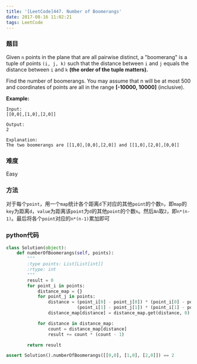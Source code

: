 ```yaml
---
title: '[LeetCode]447. Number of Boomerangs'
date: 2017-08-16 11:02:21
tags: LeetCode
---
```


### 题目
Given `n` points in the plane that are all pairwise distinct, a "boomerang" is a tuple of points `(i, j, k)` such that the distance between `i` and `j` equals the distance between `i` and `k` **(the order of the tuple matters).**

Find the number of boomerangs. You may assume that n will be at most 500 and coordinates of points are all in the range **[-10000, 10000]** (inclusive).

**Example:**
```
Input:
[[0,0],[1,0],[2,0]]

Output:
2

Explanation:
The two boomerangs are [[1,0],[0,0],[2,0]] and [[1,0],[2,0],[0,0]]
```

### 难度
Easy

### 方法
对于每个`point`，用一个`map`统计各个距离`d`下对应的其他`point`的个数`n`，即`map`的`key`为距离`d`，`value`为距离该`point`为`d`的其他`point`的个数`n`。然后`An`取`2`，即`n*(n-1)`。最后将各个`point`对应的`n*(n-1)`累加即可

### python代码
```python
class Solution(object):
    def numberOfBoomerangs(self, points):
        """
        :type points: List[List[int]]
        :rtype: int
        """
        result = 0
        for point_i in points:
            distance_map = {}
            for point_j in points:
                distance = (point_i[0] - point_j[0]) * (point_i[0] - point_j[0]) + \
                           (point_i[1] - point_j[1]) * (point_i[1] - point_j[1])
                distance_map[distance] = distance_map.get(distance, 0) + 1

            for distance in distance_map:
                count = distance_map[distance]
                result += count * (count - 1)

        return result

assert Solution().numberOfBoomerangs([[0,0], [1,0], [2,0]]) == 2
```